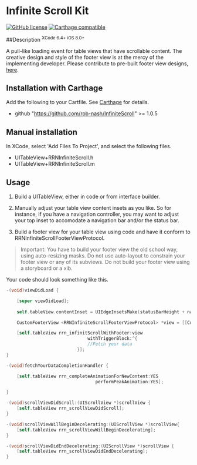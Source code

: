 Infinite Scroll Kit
============
[![GitHub license](https://img.shields.io/github/license/mashape/apistatus.svg?style=plastic&label=Legal)](https://raw.githubusercontent.com/rob-nash/InfiniteScroll/master/Licence.md)
[![Carthage compatible](https://img.shields.io/badge/Carthage-Compatible-Greene.svg?style=plastic)](https://github.com/Carthage/Carthage)

##Description
<sup>XCode 6.4+ iOS 8.0+</sup>

A pull-like loading event for table views that have scrollable content. The creative design and style of the footer view is at the mercy of the implementing developer. Please contribute to pre-built footer view designs, [here](https://github.com/rob-nash/InfiniteScroll).

## Installation with Carthage
Add the following to your Cartfile. See [Carthage](https://github.com/Carthage/Carthage) for details.

* github "https://github.com/rob-nash/InfiniteScroll" >= 1.0.5

## Manual installation
In XCode, select 'Add Files To Project', and select the following files.

* UITableView+RRNInfiniteScroll.h
* UITableView+RRNInfiniteScroll.m

## Usage
1. Build a UITableView, either in code or from interface builder.

2. Manually adjust your table view content insets as you like. So for instance, if you have a navigation controller, you may want to adjust your top inset to accomodate a navigation bar and/or the status bar.

3. Build a footer view for your table view using code and have it conform to RRNInfiniteScrollFooterViewProtocol.

>Important: You have to build your footer view the old school way, using auto-resizing masks. Do not use auto-layout to constrain your footer view or any of its subviews. Do not build your footer view using a storyboard or a xib.

Your code should look something like this.

```objective-c
-(void)viewDidLoad {

    [super viewDidLoad];
    
    self.tableView.contentInset = UIEdgeInsetsMake(statusBarHeight + navHeight, 0, 0, 0);

    CustomFooterView <RRNInfiniteScrollFooterViewProtocol> *view = [[CustomFooterView alloc] initWithFrame:(CGRect){0, 0, tableViewWidth, 60.0}];

    [self.tableView rrn_infinitScrollWithFooter:view
                               withTriggerBlock:^{
                               //Fetch your data
                           }];
}

-(void)fetchYourDataCompletionHandler {

    [self.tableView rrn_completeAnimationForNewContent:YES
                                  performPeakAnimation:YES];

}

-(void)scrollViewDidScroll:(UIScrollView *)scrollView {
    [self.tableView rrn_scrollViewDidScroll];
}

-(void)scrollViewWillBeginDecelerating:(UIScrollView *)scrollView{
    [self.tableView rrn_scrollViewWillBeginDecelerating];
}

-(void)scrollViewDidEndDecelerating:(UIScrollView *)scrollView {
    [self.tableView rrn_scrollViewDidEndDecelerating];
}
```
